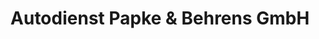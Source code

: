 ---
title: "Autodienst Papke & Behrens GmbH"
url: /berlin/autodienst-papke-und-behrens-gmbh/
shop: Autowerkstatt
---